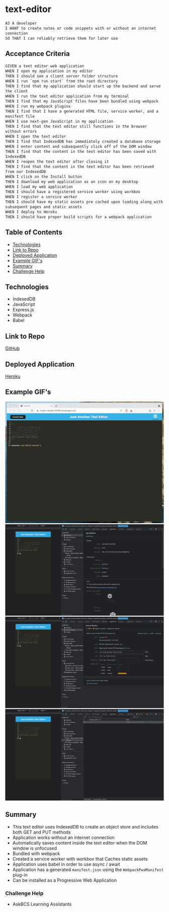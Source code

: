 # text-editor
```
AS A developer
I WANT to create notes or code snippets with or without an internet connection
SO THAT I can reliably retrieve them for later use
```

## Acceptance Criteria 
```
GIVEN a text editor web application
WHEN I open my application in my editor
THEN I should see a client server folder structure
WHEN I run `npm run start` from the root directory
THEN I find that my application should start up the backend and serve the client
WHEN I run the text editor application from my terminal
THEN I find that my JavaScript files have been bundled using webpack
WHEN I run my webpack plugins
THEN I find that I have a generated HTML file, service worker, and a manifest file
WHEN I use next-gen JavaScript in my application
THEN I find that the text editor still functions in the browser without errors
WHEN I open the text editor
THEN I find that IndexedDB has immediately created a database storage
WHEN I enter content and subsequently click off of the DOM window
THEN I find that the content in the text editor has been saved with IndexedDB
WHEN I reopen the text editor after closing it
THEN I find that the content in the text editor has been retrieved from our IndexedDB
WHEN I click on the Install button
THEN I download my web application as an icon on my desktop
WHEN I load my web application
THEN I should have a registered service worker using workbox
WHEN I register a service worker
THEN I should have my static assets pre cached upon loading along with subsequent pages and static assets
WHEN I deploy to Heroku
THEN I should have proper build scripts for a webpack application
```

## Table of Contents

* [Technologies](#technologies)
* [Link to Repo](#link-to-repo)
* [Deployed Application](#deployed-application)
* [Example GIF's](#example-gifs)
* [Summary](#summary)
* [Challenge Help](#challenge-help)

## Technologies 
* IndexedDB
* JavaScript
* Express.js
* Webpack
* Babel

## Link to Repo
[GitHub](https://github.com/sarahlang9800/text-editor)

## Deployed Application
[Heroku]()

## Example GIF's 
![Example Animations](/Assets/00-demo.gif)
![Example Animations](/Assets/01-manifest.png)
![Example Animations](/Assets/02-service-worker.png)
![Example Animations](/Assets/03-idb-storage.png)

## Summary
* This text editor uses IndexedDB to create an object store and includes both GET and PUT methods
* Application works without an internet connection
* Automatically saves content inside the text editor when the DOM window is unfocused
* Bundled with webpack
* Created a service worker with workbox that Caches static assets
* Application uses babel in order to use async / await
* Application has a generated `manifest.json` using the `WebpackPwaManifest` plug-in
* Can be installed as a Progressive Web Application

### Challenge Help
* AskBCS Learning Assistants